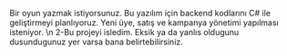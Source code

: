 Bir oyun yazmak istiyorsunuz. Bu yazılım için backend kodlarını C# ile geliştirmeyi planlıyoruz. Yeni üye, satış ve kampanya yönetimi yapılması isteniyor. \n
2-Bu projeyi isledim. Eksik ya da yanlıs oldugunu dusundugunuz yer varsa bana belirtebilirsiniz.
